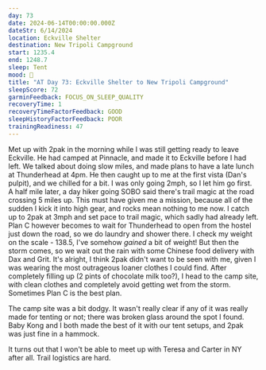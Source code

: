 ```yaml
---
day: 73
date: 2024-06-14T00:00:00.000Z
dateStr: 6/14/2024
location: Eckville Shelter
destination: New Tripoli Campground
start: 1235.4
end: 1248.7
sleep: Tent
mood: 🙂
title: "AT Day 73: Eckville Shelter to New Tripoli Campground"
sleepScore: 72
garminFeedback: FOCUS_ON_SLEEP_QUALITY
recoveryTime: 1
recoveryTimeFactorFeedback: GOOD
sleepHistoryFactorFeedback: POOR
trainingReadiness: 47
---
```

Met up with 2pak in the morning while I was still getting ready to leave Eckville. He had camped at Pinnacle, and made it to Eckville before I had left. We talked about doing slow miles, and made plans to have a late lunch at Thunderhead at 4pm. He then caught up to me at the first vista (Dan's pulpit), and we chilled for a bit. I was only going 2mph, so I let him go first. A half mile later, a day hiker going SOBO said there's trail magic at the road crossing 5 miles up. This must have given me a mission, because all of the sudden I kick it into high gear, and rocks mean nothing to me now. I catch up to 2pak at 3mph and set pace to trail magic, which sadly had already left. Plan C however becomes to wait for Thunderhead to open from the hostel just down the road, so we do laundry and shower there. I check my weight on the scale - 138.5, I've somehow *gained* a bit of weight! But then the storm comes, so we wait out the rain with some Chinese food delivery with Dax and Grit. It's alright, I think 2pak didn't want to be seen with me, given I was wearing the most outrageous loaner clothes I could find. After completely filling up (2 pints of chocolate milk too?), I head to the camp site, with clean clothes and completely avoid getting wet from the storm. Sometimes Plan C is the best plan.

The camp site was a bit dodgy. It wasn't really clear if any of it was really made for tenting or not; there was broken glass around the spot I found. Baby Kong and I both made the best of it with our tent setups, and 2pak was just fine in a hammock.

It turns out that I won't be able to meet up with Teresa and Carter in NY after all. Trail logistics are hard.
